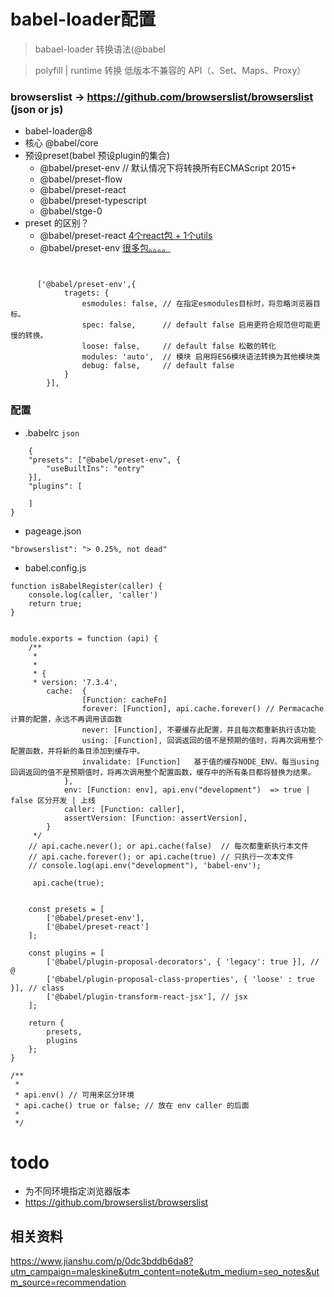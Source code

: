 # babel-loader配置
> babael-loader 转换语法(@babel

> polyfill | runtime 转换 低版本不兼容的 API（、Set、Maps、Proxy）

### browserslist -> https://github.com/browserslist/browserslist  (json or js)
- babel-loader@8 
- 核心 @babel/core
- 预设preset(babel 预设plugin的集合)
    - @babel/preset-env // 默认情况下将转换所有ECMAScript 2015+
    - @babel/preset-flow
    - @babel/preset-react
    - @babel/preset-typescript
    - @babel/stge-0
-  preset 的区别？
    - @babel/preset-react [4个react包 + 1个utils](https://github.com/babel/babel/blob/master/packages/babel-preset-react/package.json)
    - @babel/preset-env  [很多包。。。。](https://github.com/babel/babel/blob/master/packages/babel-preset-env/package.json)
```
    

      ['@babel/preset-env',{
            tragets: {
                esmodules: false, // 在指定esmodules目标时，将忽略浏览器目标。
                spec: false,      // default false 启用更符合规范但可能更慢的转换。
                loose: false,     // default false 松散的转化
                modules: 'auto',  // 模块 启用将ES6模块语法转换为其他模块类
                debug: false,     // default false 
            }
        }],

```
### 配置
- .babelrc `json`
```
    {
    "presets": ["@babel/preset-env", {
        "useBuiltIns": "entry"
    }],
    "plugins": [
        
    ]
}    

```

- pageage.json
```
"browserslist": "> 0.25%, not dead"
```

- babel.config.js
```
function isBabelRegister(caller) {
    console.log(caller, 'caller')
    return true;
}


module.exports = function (api) {
    /**
     * 
     * 
     * { 
     * version: '7.3.4',
        cache:  {
                [Function: cacheFn]
                forever: [Function], api.cache.forever() // Permacache计算的配置，永远不再调用该函数
                never: [Function], 不要缓存此配置，并且每次都重新执行该功能
                using: [Function], 回调返回的值不是预期的值时，将再次调用整个配置函数，并将新的条目添加到缓存中。
                invalidate: [Function]   基于值的缓存NODE_ENV。每当using回调返回的值不是预期值时，将再次调用整个配置函数，缓存中的所有条目都将替换为结果。
            },
            env: [Function: env], api.env("development")  => true | false 区分开发 | 上线
            caller: [Function: caller],
            assertVersion: [Function: assertVersion],
        } 
     */
    // api.cache.never(); or api.cache(false)  // 每次都重新执行本文件 
    // api.cache.forever(); or api.cache(true) // 只执行一次本文件 
    // console.log(api.env("development"), 'babel-env');

     api.cache(true);


    const presets = [
        ['@babel/preset-env'],
        ['@babel/preset-react']
    ];

    const plugins = [
        ['@babel/plugin-proposal-decorators', { 'legacy': true }], // @
        ['@babel/plugin-proposal-class-properties', { 'loose' : true }], // class
        ['@babel/plugin-transform-react-jsx'], // jsx 
    ];

    return {
        presets,
        plugins
    };
}

/**
 * 
 * api.env() // 可用来区分环境
 * api.cache() true or false; // 放在 env caller 的后面
 * 
 */
```

# todo 
- 为不同环境指定浏览器版本
- https://github.com/browserslist/browserslist
## 相关资料
https://www.jianshu.com/p/0dc3bddb6da8?utm_campaign=maleskine&utm_content=note&utm_medium=seo_notes&utm_source=recommendation